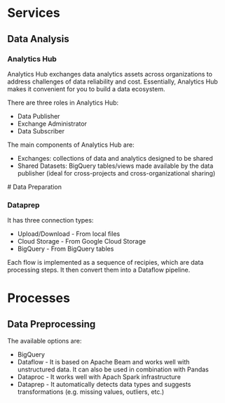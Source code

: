 # Services
## Data Analysis
### Analytics Hub
Analytics Hub exchanges data analytics assets across organizations to address challenges of data reliability and cost. Essentially, Analytics Hub makes it convenient for you to build a data ecosystem.

There are three roles in Analytics Hub:
- Data Publisher
- Exchange Administrator
- Data Subscriber

The main components of Analytics Hub are:
- Exchanges: collections of data and analytics designed to be shared
- Shared Datasets: BigQuery tables/views made available by the data publisher (ideal for cross-projects and cross-organizational sharing)

# Data Preparation
### Dataprep
It has three connection types:
- Upload/Download - From local files
- Cloud Storage - From Google Cloud Storage
- BigQuery - From BigQuery tables

Each flow is implemented as a sequence of recipies, which are data processing steps. It then convert them into a Dataflow pipeline.

# Processes
## Data Preprocessing
The available options are:
- BigQuery
- Dataflow - It is based on Apache Beam and works well with unstructured data. It can also be used in combination with Pandas
- Dataproc - It works well with Apach Spark infrastructure
- Dataprep - It automatically detects data types and suggests transformations (e.g. missing values, outliers, etc.)